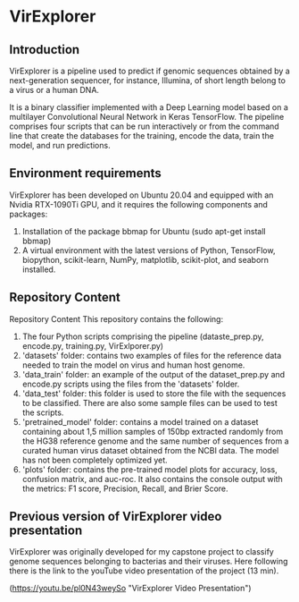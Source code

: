 # VirExplorer 
## Introduction

VirExplorer is a pipeline used to predict if genomic sequences obtained by a next-generation sequencer, for instance, Illumina, of short length belong to a virus or a human DNA.

It is a binary classifier implemented with a Deep Learning model based on a multilayer Convolutional Neural Network in Keras TensorFlow. The pipeline comprises four scripts that can be run interactively or from the command line that create the databases for the training, encode the data, train the model, and run predictions.

## Environment requirements

VirExplorer has been developed on Ubuntu 20.04 and equipped with an Nvidia RTX-1090Ti GPU, and it requires the following components and packages:

1. Installation of the package bbmap for Ubuntu (sudo apt-get install bbmap)
2. A virtual environment with the latest versions of Python, TensorFlow, biopython, scikit-learn, NumPy, matplotlib, scikit-plot, and seaborn installed.

## Repository Content

Repository Content
This repository contains the following:
1. The four Python scripts comprising the pipeline (dataste_prep.py, encode.py, training.py, VirExlporer.py)
2. 'datasets' folder: contains two examples of files for the reference data needed to train the model on virus and human host genome.
3. 'data_train' folder: an example of the output of the dataset_prep.py and encode.py scripts using the files from the 'datasets' folder.
4. 'data_test' folder: this folder is used to store the file with the sequences to be classified. There are also some sample files can be used to test the scripts.
5. 'pretrained_model' folder: contains a model trained on a dataset containing about 1,5 million samples of 150bp extracted randomly from the HG38 reference genome and the same number of sequences from a curated human virus dataset obtained from the NCBI data. The model has not been completely optimized yet.
6. 'plots' folder: contains the pre-trained model plots for accuracy, loss, confusion matrix, and auc-roc. It also contains the console output with the metrics: F1 score, Precision, Recall, and Brier Score.

## Previous version of VirExplorer video presentation

VirExplorer was originally developed for my capstone project to classify genome sequences belonging to bacterias and their viruses. Here following there is the link to the youTube video presentation of the project (13 min).

(https://youtu.be/pl0N43weySo "VirExplorer Video Presentation")



